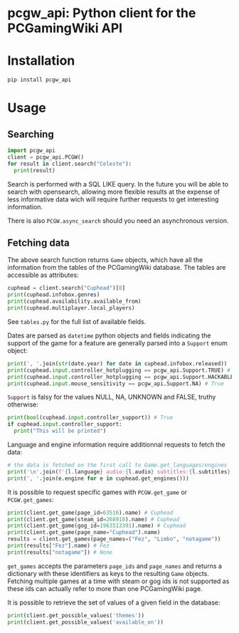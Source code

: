# pcgw_api: Python client for the PCGamingWiki API

# Installation
```
pip install pcgw_api
```

# Usage
## Searching
```python
import pcgw_api
client = pcgw_api.PCGW()
for result in client.search("Celeste"):
  print(result)
```
Search is performed with a SQL LIKE query. In the future you will be able to search with opensearch,
allowing more flexible results at the expense of less informative data wich will require further
requests to get interesting information.

There is also `PCGW.async_search` should you need an asynchronous version.

## Fetching data
The above search function returns `Game` objects, which have all the information from the 
tables of the PCGamingWiki database. The tables are accessible as attributes:
```python
cuphead = client.search("Cuphead")[0]
print(cuphead.infobox.genres)
print(cuphead.availability.available_from)
print(cuphead.multiplayer.local_players)
```
See `tables.py` for the full list of available fields.

Dates are parsed as `datetime` python objects and fields indicating the support of the game
for a feature are generally parsed into a `Support` enum object:
```python
print(', '.join(str(date.year) for date in cuphead.infobox.released))
print(cuphead.input.controller_hotplugging == pcgw_api.Support.TRUE) # True
print(cuphead.input.controller_hotplugging == pcgw_api.Support.HACKABLE) # False
print(cuphead.input.mouse_sensitivity == pcgw_api.Support.NA) # True
```
`Support` is falsy for the values NULL, NA, UNKNOWN and FALSE, truthy otherwise:
```python
print(bool(cuphead.input.controller_support)) # True
if cuphead.input.controller_support:
  print("This will be printed")
```

Language and engine information require additionnal requests to fetch the data:
```python
# the data is fetched on the first call to Game.get_languages/engines
print('\n'.join(f'{l.language} audio:{l.audio} subtitles:{l.subtitles}' for l in cuphead.get_languages()))
print(', '.join(e.engine for e in cuphead.get_engines()))
```

It is possible to request specific games with `PCGW.get_game` or `PCGW.get_games`:
```python
print(client.get_game(page_id=63516).name) # Cuphead
print(client.get_game(steam_id=268910).name) # Cuphead
print(client.get_game(gog_id=1963513391).name) # Cuphead
print(client.get_game(page_name="Cuphead").name)
results = client.get_games(page_names=("Fez", "Limbo", "notagame"))
print(results["Fez"].name) # Fez
print(results["notagame"]) # None
```
`get_games` accepts the parameters `page_ids` and `page_names` and returns a dictionary
with these identifiers as keys to the resulting `Game` objects. Fetching multiple games
at a time with steam or gog ids is not supported as these ids can actually refer to
more than one PCGamingWiki page.

It is possible to retrieve the set of values of a given field in the database:
```python
print(client.get_possible_values('themes'))
print(client.get_possible_values('available_on'))
```
